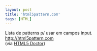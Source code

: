 ```yaml
---
layout: post
title: 'html5pattern.com'
tags: [HTML]
---
```


Lista de patterns p/ usar em campos input.<br>
<http://html5pattern.com><br>
(via [HTML5 Doctor](http://html5doctor.com/html5-forms-introduction-and-new-attributes))
